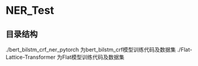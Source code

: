# NER_Test

## 目录结构
./bert_bilstm_crf_ner_pytorch 为bert_bilstm_crf模型训练代码及数据集
./Flat-Lattice-Transformer 为Flat模型训练代码及数据集
